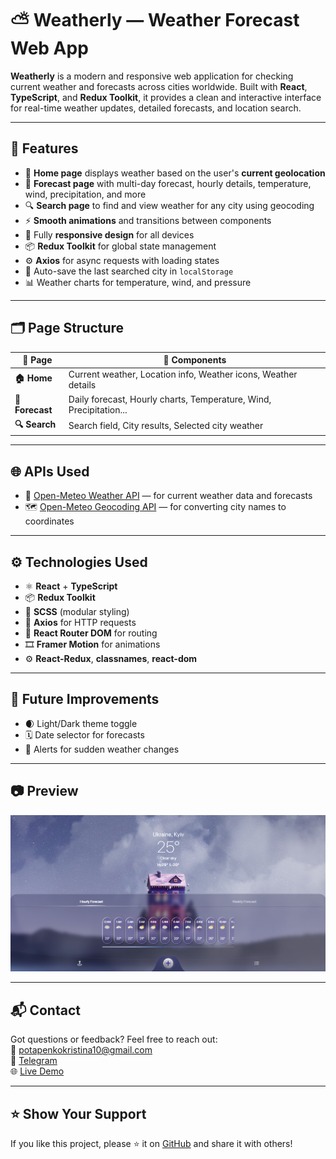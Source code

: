 # ⛅ Weatherly — Weather Forecast Web App

**Weatherly** is a modern and responsive web application for checking current weather and forecasts across cities worldwide. Built with **React**, **TypeScript**, and **Redux Toolkit**, it provides a clean and interactive interface for real-time weather updates, detailed forecasts, and location search.

---

## 🚀 Features

- 📍 **Home page** displays weather based on the user's **current geolocation**
- 📅 **Forecast page** with multi-day forecast, hourly details, temperature, wind, precipitation, and more
- 🔍 **Search page** to find and view weather for any city using geocoding
- ⚡ **Smooth animations** and transitions between components
- 📱 Fully **responsive design** for all devices
- 📦 **Redux Toolkit** for global state management
- ⚙️ **Axios** for async requests with loading states
- 💾 Auto-save the last searched city in `localStorage`
- 📊 Weather charts for temperature, wind, and pressure

---

## 🗂️ Page Structure

| 📄 Page           | 🧩 Components                                                                |
|------------------|------------------------------------------------------------------------------|
| **🏠 Home**        | Current weather, Location info, Weather icons, Weather details      |
| **📅 Forecast**    | Daily forecast, Hourly charts, Temperature, Wind, Precipitation...     |
| **🔍 Search**      | Search field, City results, Selected city weather                   |

---

## 🌐 APIs Used

- 📡 [Open-Meteo Weather API](https://api.open-meteo.com/v1/) — for current weather data and forecasts  
- 🗺️ [Open-Meteo Geocoding API](https://geocoding-api.open-meteo.com/v1) — for converting city names to coordinates

---

## ⚙️ Technologies Used

- ⚛️ **React** + **TypeScript**
- 📦 **Redux Toolkit**
- 🎨 **SCSS** (modular styling)
- 📡 **Axios** for HTTP requests
- 🧭 **React Router DOM** for routing
- 🎞 **Framer Motion** for animations
- ⚙️ **React-Redux**, **classnames**, **react-dom**

---

## 🧭 Future Improvements

- 🌒 Light/Dark theme toggle
- 🗓️ Date selector for forecasts
- 🔔 Alerts for sudden weather changes

---

## 📷 Preview

![Weatherly Preview](https://github.com/KristinaPotapenko/Weatherly/blob/master/projectWeatherly.png)

---

## 📬 Contact

Got questions or feedback? Feel free to reach out:  
📧 [potapenkokristina10@gmail.com](mailto:potapenkokristina10@gmail.com)  
🔗 [Telegram](https://t.me/kristina_potapenko)  
🌐 [Live Demo](https://kristinapotapenko.github.io/Weatherly/)

---

## ⭐ Show Your Support

If you like this project, please ⭐ it on [GitHub](https://github.com/KristinaPotapenko/Weatherly) and share it with others!
